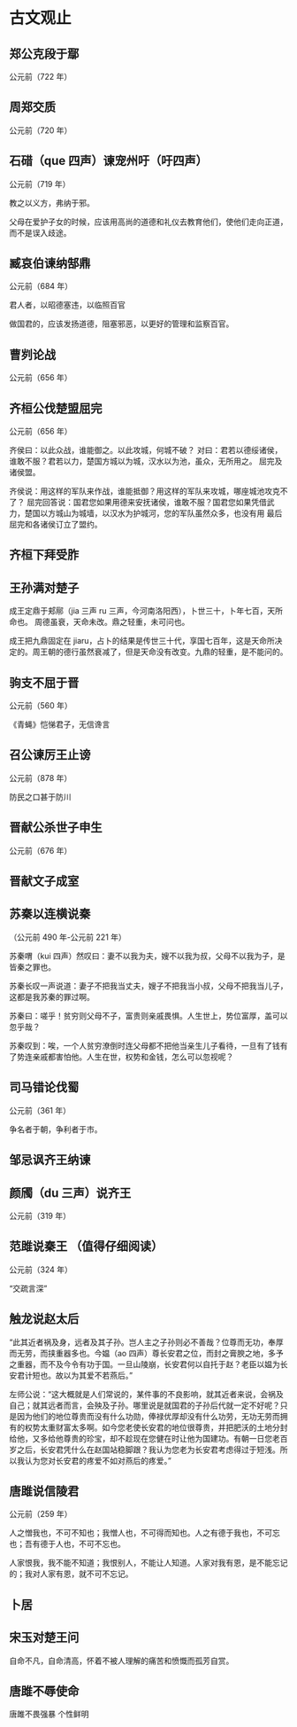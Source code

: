 # 古文观止

## 郑公克段于鄢

公元前（722 年）

## 周郑交质

公元前（720 年）

## 石碏（que 四声）谏宠州吁（吁四声）

公元前（719 年）

教之以义方，弗纳于邪。

父母在爱护子女的时候，应该用高尚的道德和礼仪去教育他们，使他们走向正道，而不是误入歧途。

## 臧哀伯谏纳郜鼎

公元前（684 年）

君人者，以昭德塞违，以临照百官

做国君的，应该发扬道德，阻塞邪恶，以更好的管理和监察百官。

## 曹刿论战

公元前（656 年）

## 齐桓公伐楚盟屈完

公元前（656 年）

齐侯曰：以此众战，谁能御之。以此攻城，何城不破？
对曰：君若以德绥诸侯，谁敢不服？君若以力，楚国方城以为城，汉水以为池，虽众，无所用之。
屈完及诸侯盟。

齐侯说：用这样的军队来作战，谁能抵御？用这样的军队来攻城，哪座城池攻克不了？
屈完回答说：国君您如果用德来安抚诸侯，谁敢不服？国君您如果凭借武力，楚国以方城山为城墙，以汉水为护城河，您的军队虽然众多，也没有用
最后屈完和各诸侯订立了盟约。

## 齐桓下拜受胙

## 王孙满对楚子

成王定鼎于郏鄏（jia 三声 ru 三声，今河南洛阳西），卜世三十，卜年七百，天所命也。
周德虽衰，天命未改。鼎之轻重，未可问也。

成王把九鼎固定在 jiaru，占卜的结果是传世三十代，享国七百年，这是天命所决定的。周王朝的德行虽然衰减了，但是天命没有改变。九鼎的轻重，是不能问的。

## 驹支不屈于晋

公元前（560 年）

《青蝇》恺悌君子，无信谗言

## 召公谏厉王止谤

公元前（878 年）

防民之口甚于防川

## 晋献公杀世子申生

公元前（676 年）

## 晋献文子成室

## 苏秦以连横说秦

（公元前 490 年-公元前 221 年）

苏秦喟（kui 四声）然叹曰：妻不以我为夫，嫂不以我为叔，父母不以我为子，是皆秦之罪也。

苏秦长叹一声说道：妻子不把我当丈夫，嫂子不把我当小叔，父母不把我当儿子，这都是我苏秦的罪过啊。

苏秦曰：嗟乎！贫穷则父母不子，富贵则亲戚畏惧。人生世上，势位富厚，盖可以忽乎哉？

苏秦叹到：唉，一个人贫穷潦倒时连父母都不把他当亲生儿子看待，一旦有了钱有了势连亲戚都害怕他。人生在世，权势和金钱，怎么可以忽视呢？

## 司马错论伐蜀

公元前（361 年）

争名者于朝，争利者于市。

## 邹忌讽齐王纳谏

## 颜斶（du 三声）说齐王

公元前（319 年）

## 范雎说秦王 （值得仔细阅读）

公元前（324 年）

“交疏言深”

## 触龙说赵太后

“此其近者祸及身，远者及其子孙。岂人主之子孙则必不善哉？位尊而无功，奉厚而无劳，而挟重器多也。今媪（ao 四声）尊长安君之位，而封之膏腴之地，多予之重器，而不及今令有功于国。一旦山陵崩，长安君何以自托于赵？老臣以媪为长安君计短也。故以为其爱不若燕后。”

左师公说：“这大概就是人们常说的，某件事的不良影响，就其近者来说，会祸及自己；就其远者而言，会殃及子孙。哪里说是就国君的子孙后代就一定不好呢？只是因为他们的地位尊贵而没有什么功勋，俸禄优厚却没有什么功劳，无功无劳而拥有的权势太重财富太多啊。如今您老使长安君的地位很尊贵，并把肥沃的土地分封给他，又多给他尊贵的珍宝，却不趁现在您健在时让他为国建功。有朝一日您老百岁之后，长安君凭什么在赵国站稳脚跟？我认为您老为长安君考虑得过于短浅。所以我认为您对长安君的疼爱不如对燕后的疼爱。”

## 唐雎说信陵君

公元前（259 年）

人之憎我也，不可不知也；我憎人也，不可得而知也。人之有德于我也，不可忘也；吾有德于人也，不可不忘也。

人家恨我，我不能不知道；我恨别人，不能让人知道。人家对我有恩，是不能忘记的；我对人家有恩，就不可不忘记。

## 卜居

## 宋玉对楚王问

自命不凡，自命清高，怀着不被人理解的痛苦和愤慨而孤芳自赏。

## 唐雎不辱使命

唐雎不畏强暴 个性鲜明
